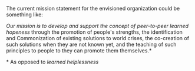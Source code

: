 
The current mission statement for the envisioned organization could be something like:

*Our mission is to develop and support the concept of peer-to-peer learned hopeness* through the promotion of people's strengths, the identification and Commonization of existing solutions to world crises, the co-creation of such solutions when they are not known yet, and the teaching of such principles to people to they can promote them themselves.*

\* As opposed to *learned helplessness*
 